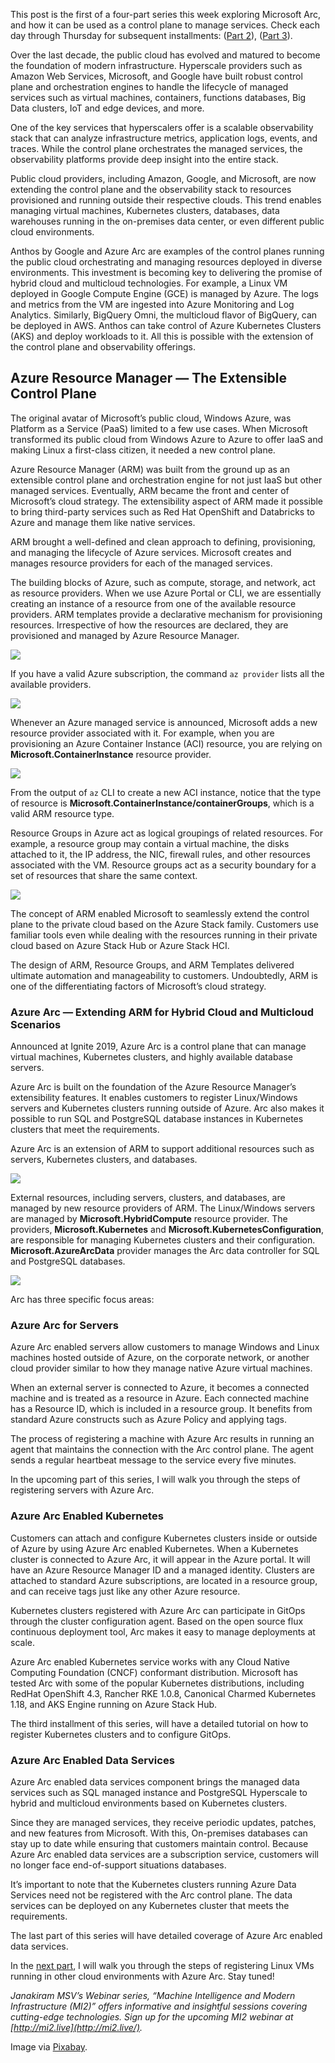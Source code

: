 This post is the first of a four-part series this week exploring Microsoft Arc, and how it can be used as a control plane to manage services. Check each day through Thursday for subsequent installments: ([Part 2](https://thenewstack.io/tutorial-register-and-manage-linux-servers-with-azure-arc/)), ([Part 3](https://thenewstack.io/tutorial-register-and-configure-kubernetes-clusters-with-azure-arc/)).

Over the last decade, the public cloud has evolved and matured to become the foundation of modern infrastructure. Hyperscale providers such as Amazon Web Services, Microsoft, and Google have built robust control plane and orchestration engines to handle the lifecycle of managed services such as virtual machines, containers, functions databases, Big Data clusters, IoT and edge devices, and more.

One of the key services that hyperscalers offer is a scalable observability stack that can analyze infrastructure metrics, application logs, events, and traces. While the control plane orchestrates the managed services, the observability platforms provide deep insight into the entire stack.

Public cloud providers, including Amazon, Google, and Microsoft, are now extending the control plane and the observability stack to resources provisioned and running outside their respective clouds. This trend enables managing virtual machines, Kubernetes clusters, databases, data warehouses running in the on-premises data center, or even different public cloud environments.

Anthos by Google and Azure Arc are examples of the control planes running the public cloud orchestrating and managing resources deployed in diverse environments. This investment is becoming key to delivering the promise of hybrid cloud and multicloud technologies. For example, a Linux VM deployed in Google Compute Engine (GCE) is managed by Azure. The logs and metrics from the VM are ingested into Azure Monitoring and Log Analytics. Similarly, BigQuery Omni, the multicloud flavor of BigQuery, can be deployed in AWS. Anthos can take control of Azure Kubernetes Clusters (AKS) and deploy workloads to it. All this is possible with the extension of the control plane and observability offerings.

## Azure Resource Manager — The Extensible Control Plane

The original avatar of Microsoft’s public cloud, Windows Azure, was Platform as a Service (PaaS) limited to a few use cases. When Microsoft transformed its public cloud from Windows Azure to Azure to offer IaaS and making Linux a first-class citizen, it needed a new control plane.

Azure Resource Manager (ARM) was built from the ground up as an extensible control plane and orchestration engine for not just IaaS but other managed services. Eventually, ARM became the front and center of Microsoft’s cloud strategy. The extensibility aspect of ARM made it possible to bring third-party services such as Red Hat OpenShift and Databricks to Azure and manage them like native services.

ARM brought a well-defined and clean approach to defining, provisioning, and managing the lifecycle of Azure services. Microsoft creates and manages resource providers for each of the managed services.

The building blocks of Azure, such as compute, storage, and network, act as resource providers. When we use Azure Portal or CLI, we are essentially creating an instance of a resource from one of the available resource providers. ARM templates provide a declarative mechanism for provisioning resources. Irrespective of how the resources are declared, they are provisioned and managed by Azure Resource Manager.

![](https://cdn.thenewstack.io/media/2020/11/1384ff48-arc-0.png)

If you have a valid Azure subscription, the command `az provider` lists all the available providers.

![](https://cdn.thenewstack.io/media/2020/11/3f123f2f-arc-1-1024x586.png)

Whenever an Azure managed service is announced, Microsoft adds a new resource provider associated with it. For example, when you are provisioning an Azure Container Instance (ACI) resource, you are relying on **Microsoft.ContainerInstance** resource provider.

![](https://cdn.thenewstack.io/media/2020/11/cda8fa78-arc-2-891x1024.png)

From the output of `az` CLI to create a new ACI instance, notice that the type of resource is **Microsoft.ContainerInstance/containerGroups**, which is a valid ARM resource type.

Resource Groups in Azure act as logical groupings of related resources. For example, a resource group may contain a virtual machine, the disks attached to it, the IP address, the NIC, firewall rules, and other resources associated with the VM. Resource groups act as a security boundary for a set of resources that share the same context.

![](https://cdn.thenewstack.io/media/2020/11/33460ad4-arc-3-1024x412.png)

The concept of ARM enabled Microsoft to seamlessly extend the control plane to the private cloud based on the Azure Stack family. Customers use familiar tools even while dealing with the resources running in their private cloud based on Azure Stack Hub or Azure Stack HCI.

The design of ARM, Resource Groups, and ARM Templates delivered ultimate automation and manageability to customers. Undoubtedly, ARM is one of the differentiating factors of Microsoft’s cloud strategy.

### Azure Arc — Extending ARM for Hybrid Cloud and Multicloud Scenarios

Announced at Ignite 2019, Azure Arc is a control plane that can manage virtual machines, Kubernetes clusters, and highly available database servers.

Azure Arc is built on the foundation of the Azure Resource Manager’s extensibility features. It enables customers to register Linux/Windows servers and Kubernetes clusters running outside of Azure. Arc also makes it possible to run SQL and PostgreSQL database instances in Kubernetes clusters that meet the requirements.

Azure Arc is an extension of ARM to support additional resources such as servers, Kubernetes clusters, and databases.

![](https://cdn.thenewstack.io/media/2020/11/41910b70-arc-4-1024x411.png)

External resources, including servers, clusters, and databases, are managed by new resource providers of ARM. The Linux/Windows servers are managed by **Microsoft.HybridCompute** resource provider. The providers, **Microsoft.Kubernetes** and **Microsoft.KubernetesConfiguration**, are responsible for managing Kubernetes clusters and their configuration. **Microsoft.AzureArcData** provider manages the Arc data controller for SQL and PostgreSQL databases.

![](https://cdn.thenewstack.io/media/2020/11/dee6333d-arc-5-300x271.png)

Arc has three specific focus areas:

### Azure Arc for Servers

Azure Arc enabled servers allow customers to manage Windows and Linux machines hosted outside of Azure, on the corporate network, or another cloud provider similar to how they manage native Azure virtual machines.

When an external server is connected to Azure, it becomes a connected machine and is treated as a resource in Azure. Each connected machine has a Resource ID, which is included in a resource group. It benefits from standard Azure constructs such as Azure Policy and applying tags.

The process of registering a machine with Azure Arc results in running an agent that maintains the connection with the Arc control plane. The agent sends a regular heartbeat message to the service every five minutes.

In the upcoming part of this series, I will walk you through the steps of registering servers with Azure Arc.

### Azure Arc Enabled Kubernetes

Customers can attach and configure Kubernetes clusters inside or outside of Azure by using Azure Arc enabled Kubernetes. When a Kubernetes cluster is connected to Azure Arc, it will appear in the Azure portal. It will have an Azure Resource Manager ID and a managed identity. Clusters are attached to standard Azure subscriptions, are located in a resource group, and can receive tags just like any other Azure resource.

Kubernetes clusters registered with Azure Arc can participate in GitOps through the cluster configuration agent. Based on the open source flux continuous deployment tool, Arc makes it easy to manage deployments at scale.

Azure Arc enabled Kubernetes service works with any Cloud Native Computing Foundation (CNCF) conformant distribution. Microsoft has tested Arc with some of the popular Kubernetes distributions, including RedHat OpenShift 4.3, Rancher RKE 1.0.8, Canonical Charmed Kubernetes 1.18, and AKS Engine running on Azure Stack Hub.

The third installment of this series, will have a detailed tutorial on how to register Kubernetes clusters and to configure GitOps.

### Azure Arc Enabled Data Services

Azure Arc enabled data services component brings the managed data services such as SQL managed instance and PostgreSQL Hyperscale to hybrid and multicloud environments based on Kubernetes clusters.

Since they are managed services, they receive periodic updates, patches, and new features from Microsoft. With this, On-premises databases can stay up to date while ensuring that customers maintain control. Because Azure Arc enabled data services are a subscription service, customers will no longer face end-of-support situations databases.

It’s important to note that the Kubernetes clusters running Azure Data Services need not be registered with the Arc control plane. The data services can be deployed on any Kubernetes cluster that meets the requirements.

The last part of this series will have detailed coverage of Azure Arc enabled data services.

In the [next part](https://thenewstack.io/tutorial-register-and-manage-linux-servers-with-azure-arc/), I will walk you through the steps of registering Linux VMs running in other cloud environments with Azure Arc. Stay tuned!

_Janakiram MSV’s Webinar series, “Machine Intelligence and Modern Infrastructure (MI2)” offers informative and insightful sessions covering cutting-edge technologies. Sign up for the upcoming MI2 webinar at [http://mi2.live](http://mi2.live/)._

Image via [Pixabay](https://pixabay.com/ru/photos/%d0%b3%d0%be%d1%80%d1%8b-%d0%b4%d0%be%d1%80%d0%be%d0%b3%d0%b0-%d0%bd%d0%be%d1%87%d1%8c-%d0%b2%d0%b5%d1%87%d0%b5%d1%80-%d0%bd%d0%b5%d0%b1%d0%be-%d0%be%d0%b3%d0%bd%d0%b8-691186/).